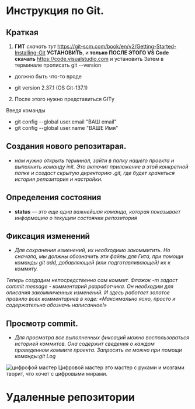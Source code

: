 # Инструкция по Git.
## Краткая 

1. **ГИТ** *скачать тут* https://git-scm.com/book/en/v2/Getting-Started-Installing-Git
**УСТАНОВИТЬ**, и **только ПОСЛЕ ЭТОГО
VS Code скачать** https://code.visualstudio.com и установить
Затем в терминале прописать
git --version

* должно быть что-то вроде

* git version 2.37.1 (OS Git-137.1)

2. После этого нужно представиться GITу

Введя команды

* git config --global user.email "ВАШ email"
* git config --global user.name "ВАШЕ Имя"

## Создания нового репозитарая.

* *нам нужно открыть терминал, зайти в папку нашего проекта и выполнить команду init. Это включит приложение в этой конкретной папке и создаст скрытую директорию .git, где будет храниться история репозитория и настройки.*

## Определения состояния
* **status** — *это еще одна важнейшая команда, которая показывает информацию о текущем состоянии репозитория*

## Фиксация изменений
* *Для сохранения изменений, их необходимо закоммитить. Но сначала, мы должны обозначить эти файлы для Гита, при помощи команды git add, добавляющей (или подготавливающей) их к коммиту.*

*Теперь создадим непосредственно сам коммит. Флажок -m задаст commit message - комментарий разработчика. Он необходим для описания закоммиченных изменений. И здесь работает золотое правило всех комментариев в коде: «Максимально ясно, просто и содержательно обозначь написанное!»*


## Просмотр commit.

* *Для просмотра все выполненных фиксаций можно воспользоваться историей коммитов. Она содержит сведения о каждом проведенном коммите проекта. Запросить ее можно при помощи команды:git Log*

![цифрофой мастер](https://pallasovkasht.ru/wp-content/uploads/2020/04/XXXL-1024x682.jpg)
Цифровой мастер это мастер  с руками и мозгами творит, что хочет с цифровыми мирами.
# Удаленные репозитории

